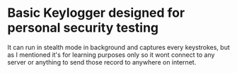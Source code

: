 # Basic Keylogger designed for personal security testing

It can run in stealth mode in background and captures every keystrokes, but as I mentioned it's for learning purposes only so it wont connect to any server or anything to send those record to anywhere on internet.